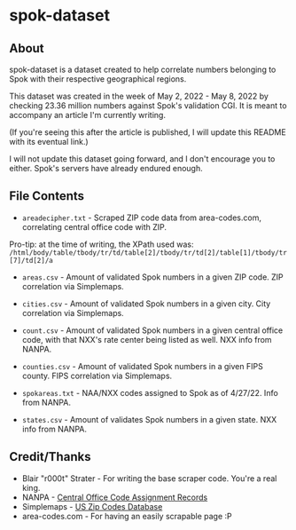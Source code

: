 # spok-dataset

## About

spok-dataset is a dataset created to help correlate numbers belonging to Spok with their respective geographical regions.

This dataset was created in the week of May 2, 2022 - May 8, 2022 by checking 23.36 million numbers against Spok's validation CGI. It is meant to accompany an article I'm currently writing.

(If you're seeing this after the article is published, I will update this README with its eventual link.)

I will not update this dataset going forward, and I don't encourage you to either. Spok's servers have already endured enough.

## File Contents
- `areadecipher.txt` - Scraped ZIP code data from area-codes.com, correlating central office code with ZIP.

Pro-tip: at the time of writing, the XPath used was:<br>```/html/body/table/tbody/tr/td/table[2]/tbody/tr/td[2]/table[1]/tbody/tr[7]/td[2]/a```

- `areas.csv` - Amount of validated Spok numbers in a given ZIP code. ZIP correlation via Simplemaps.

- `cities.csv` - Amount of validated Spok numbers in a given city. City correlation via Simplemaps.

- `count.csv` - Amount of validated Spok numbers in a given central office code, with that NXX's rate center being listed as well. NXX info from NANPA.

- `counties.csv` - Amount of validated Spok numbers in a given FIPS county. FIPS correlation via Simplemaps.

- `spokareas.txt` - NAA/NXX codes assigned to Spok as of 4/27/22. Info from NANPA.

- `states.csv` - Amount of validates Spok numbers in a given state. NXX info from NANPA.

## Credit/Thanks

- Blair "r000t" Strater - For writing the base scraper code. You're a real king.
- NANPA - [Central Office Code Assignment Records](https://nationalnanpa.com/reports/reports_cocodes_assign.html)
- Simplemaps - [US Zip Codes Database](https://simplemaps.com/data/us-zips)
- area-codes.com - For having an easily scrapable page :P